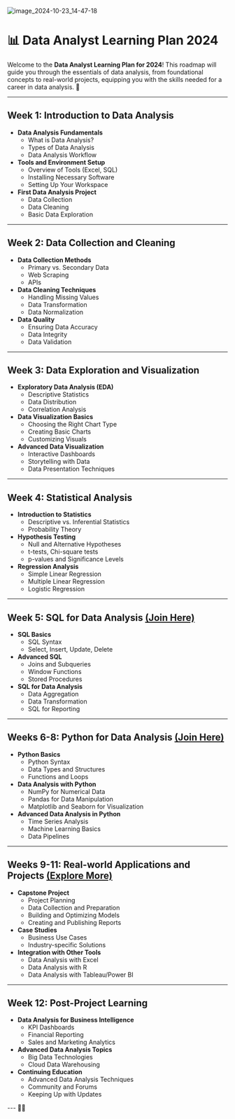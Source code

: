 
![image_2024-10-23_14-47-18](https://github.com/user-attachments/assets/896c8661-eaad-47e7-ad2d-e8c7328c3e7f)

# 📊 Data Analyst Learning Plan 2024

Welcome to the **Data Analyst Learning Plan for 2024**! This roadmap will guide you through the essentials of data analysis, from foundational concepts to real-world projects, equipping you with the skills needed for a career in data analysis. 🚀

---

## Week 1: Introduction to Data Analysis

- **Data Analysis Fundamentals**
  - What is Data Analysis?
  - Types of Data Analysis
  - Data Analysis Workflow
- **Tools and Environment Setup**
  - Overview of Tools (Excel, SQL)
  - Installing Necessary Software
  - Setting Up Your Workspace
- **First Data Analysis Project**
  - Data Collection
  - Data Cleaning
  - Basic Data Exploration

---

## Week 2: Data Collection and Cleaning

- **Data Collection Methods**
  - Primary vs. Secondary Data
  - Web Scraping
  - APIs
- **Data Cleaning Techniques**
  - Handling Missing Values
  - Data Transformation
  - Data Normalization
- **Data Quality**
  - Ensuring Data Accuracy
  - Data Integrity
  - Data Validation

---

## Week 3: Data Exploration and Visualization

- **Exploratory Data Analysis (EDA)**
  - Descriptive Statistics
  - Data Distribution
  - Correlation Analysis
- **Data Visualization Basics**
  - Choosing the Right Chart Type
  - Creating Basic Charts
  - Customizing Visuals
- **Advanced Data Visualization**
  - Interactive Dashboards
  - Storytelling with Data
  - Data Presentation Techniques

---

## Week 4: Statistical Analysis

- **Introduction to Statistics**
  - Descriptive vs. Inferential Statistics
  - Probability Theory
- **Hypothesis Testing**
  - Null and Alternative Hypotheses
  - t-tests, Chi-square tests
  - p-values and Significance Levels
- **Regression Analysis**
  - Simple Linear Regression
  - Multiple Linear Regression
  - Logistic Regression

---

## Week 5: SQL for Data Analysis [(Join Here)](https://t.me/sqlanalyst)

- **SQL Basics**
  - SQL Syntax
  - Select, Insert, Update, Delete
- **Advanced SQL**
  - Joins and Subqueries
  - Window Functions
  - Stored Procedures
- **SQL for Data Analysis**
  - Data Aggregation
  - Data Transformation
  - SQL for Reporting

---

## Weeks 6-8: Python for Data Analysis [(Join Here)](https://t.me/pythonanalyst)

- **Python Basics**
  - Python Syntax
  - Data Types and Structures
  - Functions and Loops
- **Data Analysis with Python**
  - NumPy for Numerical Data
  - Pandas for Data Manipulation
  - Matplotlib and Seaborn for Visualization
- **Advanced Data Analysis in Python**
  - Time Series Analysis
  - Machine Learning Basics
  - Data Pipelines

---

## Weeks 9-11: Real-world Applications and Projects [(Explore More)](https://t.me/sqlproject)

- **Capstone Project**
  - Project Planning
  - Data Collection and Preparation
  - Building and Optimizing Models
  - Creating and Publishing Reports
- **Case Studies**
  - Business Use Cases
  - Industry-specific Solutions
- **Integration with Other Tools**
  - Data Analysis with Excel
  - Data Analysis with R
  - Data Analysis with Tableau/Power BI

---

## Week 12: Post-Project Learning

- **Data Analysis for Business Intelligence**
  - KPI Dashboards
  - Financial Reporting
  - Sales and Marketing Analytics
- **Advanced Data Analysis Topics**
  - Big Data Technologies
  - Cloud Data Warehousing
- **Continuing Education**
  - Advanced Data Analysis Techniques
  - Community and Forums
  - Keeping Up with Updates

--- 🧠✨

